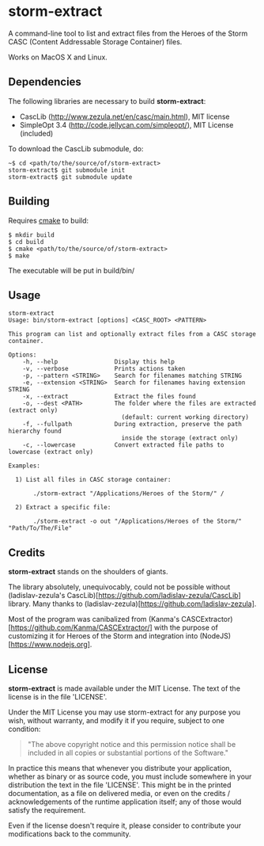 # storm-extract

A command-line tool to list and extract files from the Heroes of the Storm CASC
(Content Addressable Storage Container) files.

Works on MacOS X and Linux.


## Dependencies

The following libraries are necessary to build **storm-extract**:

* CascLib (http://www.zezula.net/en/casc/main.html), MIT license
* SimpleOpt 3.4 (http://code.jellycan.com/simpleopt/), MIT License (included)

To download the CascLib submodule, do:

    ~$ cd <path/to/the/source/of/storm-extract>
    storm-extract$ git submodule init
    storm-extract$ git submodule update

## Building

Requires <a href="http://www.cmake.org/">cmake</a> to build:

    $ mkdir build
    $ cd build
    $ cmake <path/to/the/source/of/storm-extract>
    $ make

The executable will be put in build/bin/

## Usage

```
storm-extract
Usage: bin/storm-extract [options] <CASC_ROOT> <PATTERN>

This program can list and optionally extract files from a CASC storage container.

Options:
    -h, --help                Display this help
    -v, --verbose             Prints actions taken
    -p, --pattern <STRING>    Search for filenames matching STRING
    -e, --extension <STRING>  Search for filenames having extension STRING
    -x, --extract             Extract the files found
    -o, --dest <PATH>         The folder where the files are extracted (extract only)
                                (default: current working directory)
    -f, --fullpath            During extraction, preserve the path hierarchy found
                                inside the storage (extract only)
    -c, --lowercase           Convert extracted file paths to lowercase (extract only)

Examples:

  1) List all files in CASC storage container:

       ./storm-extract "/Applications/Heroes of the Storm/" /

  2) Extract a specific file:

       ./storm-extract -o out "/Applications/Heroes of the Storm/" "Path/To/The/File"

```

## Credits

**storm-extract** stands on the shoulders of giants.


The library absolutely, unequivocably, could not be possible without
(ladislav-zezula's CascLib)[https://github.com/ladislav-zezula/CascLib]
library.  Many thanks to (ladislav-zezula)[https://github.com/ladislav-zezula].

Most of the program was canibalized from
(Kanma's CASCExtractor)[https://github.com/Kanma/CASCExtractor/] with the purpose
of customizing it for Heroes of the Storm and integration into
(NodeJS)[https://www.nodejs.org].


## License

**storm-extract** is made available under the MIT License. The text of the license is in
the file 'LICENSE'.

Under the MIT License you may use storm-extract for any purpose you wish, without warranty,
and modify it if you require, subject to one condition:

>   "The above copyright notice and this permission notice shall be included in
>   all copies or substantial portions of the Software."

In practice this means that whenever you distribute your application, whether as binary or
as source code, you must include somewhere in your distribution the text in the file
'LICENSE'. This might be in the printed documentation, as a file on delivered media, or
even on the credits / acknowledgements of the runtime application itself; any of those
would satisfy the requirement.

Even if the license doesn't require it, please consider to contribute your modifications
back to the community.
